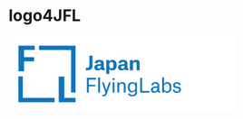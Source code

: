 # logo4JFL

<img src="https://github.com/japanflyinglabs/logo4JFL/blob/master/Japan-fl-logo_png-56-min.png?raw=true" width="400">
